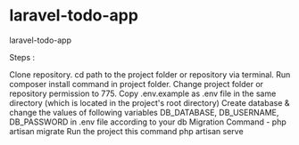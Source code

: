 # laravel-todo-app
laravel-todo-app

Steps :

Clone repository.
cd path to the project folder or repository via terminal.
Run composer install command in project folder.
Change project folder or repository permission to 775.
Copy .env.example as .env file in the same directory (which is located in the project's root directory)
Create database & change the values of following variables DB_DATABASE, DB_USERNAME, DB_PASSWORD in .env file according to your db
Migration Command - php artisan migrate
Run the project this command php artisan serve
